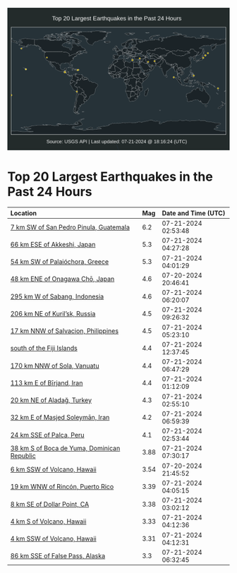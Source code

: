 ![Map](./map.png)

# Top 20 Largest Earthquakes in the Past 24 Hours

| Location | Mag | Date and Time (UTC) |
|:---|:---|:---|
| [7 km SW of San Pedro Pinula, Guatemala](https://earthquake.usgs.gov/earthquakes/eventpage/us7000n0ka) | 6.2 | 07-21-2024 02:53:48 |
| [66 km ESE of Akkeshi, Japan](https://earthquake.usgs.gov/earthquakes/eventpage/us7000n0lj) | 5.3 | 07-21-2024 04:27:28 |
| [54 km SW of Palaióchora, Greece](https://earthquake.usgs.gov/earthquakes/eventpage/us7000n0l7) | 5.3 | 07-21-2024 04:01:29 |
| [48 km ENE of Onagawa Chō, Japan](https://earthquake.usgs.gov/earthquakes/eventpage/us7000n0iy) | 4.6 | 07-20-2024 20:46:41 |
| [295 km W of Sabang, Indonesia](https://earthquake.usgs.gov/earthquakes/eventpage/us7000n0lz) | 4.6 | 07-21-2024 06:20:07 |
| [206 km NE of Kuril’sk, Russia](https://earthquake.usgs.gov/earthquakes/eventpage/us7000n0mj) | 4.5 | 07-21-2024 09:26:32 |
| [17 km NNW of Salvacion, Philippines](https://earthquake.usgs.gov/earthquakes/eventpage/us7000n0lw) | 4.5 | 07-21-2024 05:23:10 |
| [south of the Fiji Islands](https://earthquake.usgs.gov/earthquakes/eventpage/us7000n0n5) | 4.4 | 07-21-2024 12:37:45 |
| [170 km NNW of Sola, Vanuatu](https://earthquake.usgs.gov/earthquakes/eventpage/us7000n0m2) | 4.4 | 07-21-2024 06:47:29 |
| [113 km E of Bīrjand, Iran](https://earthquake.usgs.gov/earthquakes/eventpage/us7000n0jx) | 4.4 | 07-21-2024 01:12:09 |
| [20 km NE of Aladağ, Turkey](https://earthquake.usgs.gov/earthquakes/eventpage/us7000n0kb) | 4.3 | 07-21-2024 02:55:10 |
| [32 km E of Masjed Soleymān, Iran](https://earthquake.usgs.gov/earthquakes/eventpage/us7000n0m8) | 4.2 | 07-21-2024 06:59:39 |
| [24 km SSE of Palca, Peru](https://earthquake.usgs.gov/earthquakes/eventpage/us7000n0k9) | 4.1 | 07-21-2024 02:53:44 |
| [38 km S of Boca de Yuma, Dominican Republic](https://earthquake.usgs.gov/earthquakes/eventpage/pr2024203000) | 3.88 | 07-21-2024 07:30:17 |
| [6 km SSW of Volcano, Hawaii](https://earthquake.usgs.gov/earthquakes/eventpage/hv74347471) | 3.54 | 07-20-2024 21:45:52 |
| [19 km WNW of Rincón, Puerto Rico](https://earthquake.usgs.gov/earthquakes/eventpage/pr71455908) | 3.39 | 07-21-2024 04:05:15 |
| [8 km SE of Dollar Point, CA](https://earthquake.usgs.gov/earthquakes/eventpage/nc75037412) | 3.38 | 07-21-2024 03:02:12 |
| [4 km S of Volcano, Hawaii](https://earthquake.usgs.gov/earthquakes/eventpage/hv74348221) | 3.33 | 07-21-2024 04:12:36 |
| [4 km SSW of Volcano, Hawaii](https://earthquake.usgs.gov/earthquakes/eventpage/hv74348226) | 3.31 | 07-21-2024 04:12:31 |
| [86 km SSE of False Pass, Alaska](https://earthquake.usgs.gov/earthquakes/eventpage/us7000n0m0) | 3.3 | 07-21-2024 06:32:45 |
